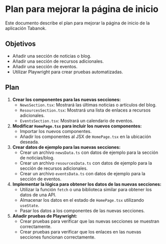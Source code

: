 # Plan para mejorar la página de inicio

Este documento describe el plan para mejorar la página de inicio de la aplicación Tabanok.

## Objetivos

*   Añadir una sección de noticias o blog.
*   Añadir una sección de recursos adicionales.
*   Añadir una sección de eventos.
*   Utilizar Playwright para crear pruebas automatizadas.

## Plan

1.  **Crear los componentes para las nuevas secciones:**
    *   `NewsSection.tsx`: Mostrará las últimas noticias o artículos del blog.
    *   `ResourcesSection.tsx`: Mostrará una lista de enlaces a recursos adicionales.
    *   `EventsSection.tsx`: Mostrará un calendario de eventos.
2.  **Modificar `HomePage.tsx` para incluir los nuevos componentes:**
    *   Importar los nuevos componentes.
    *   Añadir los componentes al JSX de `HomePage.tsx` en la ubicación deseada.
3.  **Crear datos de ejemplo para las nuevas secciones:**
    *   Crear un archivo `newsData.ts` con datos de ejemplo para la sección de noticias/blog.
    *   Crear un archivo `resourcesData.ts` con datos de ejemplo para la sección de recursos adicionales.
    *   Crear un archivo `eventsData.ts` con datos de ejemplo para la sección de eventos.
4.  **Implementar la lógica para obtener los datos de las nuevas secciones:**
    *   Utilizar la función `fetch` o una biblioteca similar para obtener los datos de una API.
    *   Almacenar los datos en el estado de `HomePage.tsx` utilizando `useState`.
    *   Pasar los datos a los componentes de las nuevas secciones.
5.  **Añadir pruebas de Playwright:**
    *   Crear pruebas para verificar que las nuevas secciones se muestran correctamente.
    *   Crear pruebas para verificar que los enlaces en las nuevas secciones funcionan correctamente.